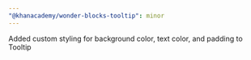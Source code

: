 ```yaml
---
"@khanacademy/wonder-blocks-tooltip": minor
---
```


Added custom styling for background color, text color, and padding to Tooltip
